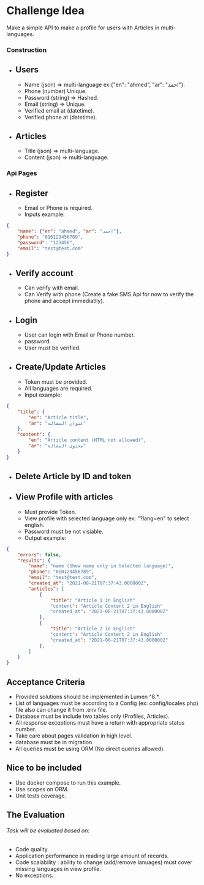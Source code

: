 # Challenge Idea
Make a simple API to make a profile for users with Articles in multi-languages.

### Construction
- Users
    --
    - Name (json) => multi-language ex:{"en": "ahmed", "ar": "احمد"}.
    - Phone (number) Unique.
    - Password (string) => Hashed.
    - Email (string) => Unique.
    - Verified email at (datetime).
    - Verified phone at (datetime).
- Articles
    --
    - Title (json) => multi-language.
    - Content (json) => multi-language.

### Api Pages
- Register
    --
    - Email or Phone is required.
    - Inputs example:
``` json
{
    "name": {"en": "ahmed", "ar": "احمد"},
    "phone": "010123456789",
    "password": "123456",
    "email": "test@test.com"
}
```
- Verify account
    -
    - Can verify with email.
    - Can Verify with phone (Create a fake SMS Api for now to verify the phone and accept immediatlly).
- Login
    -
    - User can login with Email or Phone number.
    - password.
    - User must be verified.
- Create/Update Articles
    -
    - Token must be provided.
    - All languages are required.
    - Input example:
``` json
{
    "title": {
        "en": "Article title", 
        "ar": "عنوان المقاله"
    },
    "content": {
        "en": "Article content (HTML not allowed)",
        "ar": "محتوى المقالة"
    }
}
```
- Delete Article by ID and token
    -
- View Profile with articles
    --
    - Must provide Token.
    - View profile with selected language only ex: "?lang=en" to select english.
    - Password must be not visiable.
    - Output example:
``` json
{
    "errors": false,
    "results": {
        "name": "name (Show name only in Selected language)",
        "phone": "010123456789",
        "email": "test@test.com",
        "created_at": "2021-08-21T07:37:43.000000Z",
        "articles": [
            {
                "title": "Article 1 in English"
                "content": "Article Content 2 in English"
                "created_at": "2021-08-21T07:37:43.000000Z"
            },
            {
                "title": "Article 2 in English"
                "content": "Article Content 2 in English"
                "created_at": "2021-08-21T07:37:43.000000Z"
            },
        ]
    }
}
```

## Acceptance Criteria
- Provided solutions should be implemented in Lumen ^8.*.
- List of languages must be according to a Config (ex: config/locales.php) file also can change it from .env file.
- Database must be include two tables only (Profiles, Articles).
- All response exceptions must have a return with appropriate status number.
- Take care about pages validation in high level.
- database must be in migration.
- All queries must be using ORM (No direct queries allowed).

## Nice to be included
- Use docker compose to run this example.
- Use scopes on ORM.
- Unit tests coverage.

## The Evaluation
###### Task will be evaluated based on:
- Code quality.
- Application performance in reading large amount of records.
- Code scalability : ability to change (add/remove lanuages) must cover missing languages in view profile.
- No exceptions.
